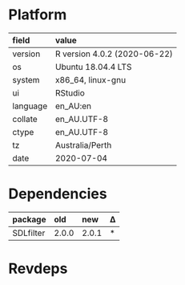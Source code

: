 # Platform

|field    |value                        |
|:--------|:----------------------------|
|version  |R version 4.0.2 (2020-06-22) |
|os       |Ubuntu 18.04.4 LTS           |
|system   |x86_64, linux-gnu            |
|ui       |RStudio                      |
|language |en_AU:en                     |
|collate  |en_AU.UTF-8                  |
|ctype    |en_AU.UTF-8                  |
|tz       |Australia/Perth              |
|date     |2020-07-04                   |

# Dependencies

|package   |old   |new   |Δ  |
|:---------|:-----|:-----|:--|
|SDLfilter |2.0.0 |2.0.1 |*  |

# Revdeps

